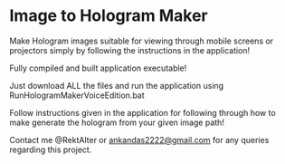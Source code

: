 # Image to Hologram Maker

Make Hologram images suitable for viewing through mobile screens or projectors simply by following the instructions in the application!

Fully compiled and built application executable!

Just download ALL the files and run the application using RunHologramMakerVoiceEdition.bat

Follow instructions given in the application for following through how to make generate the hologram from your given image path!

Contact me @RektAlter or ankandas2222@gmail.com for any queries regarding this project.
